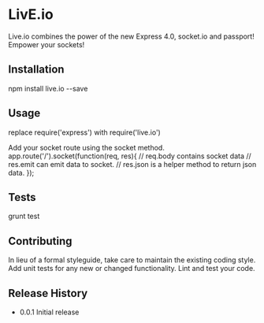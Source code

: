 LivE.io
=========

Live.io combines the power of the new Express 4.0, socket.io and passport! Empower your sockets!

## Installation

  npm install live.io --save

## Usage

  replace require('express') with require('live.io')

  Add your socket route using the socket method.
  app.route('/').socket(function(req, res){
    // req.body contains socket data
    // res.emit can emit data to socket.
    // res.json is a helper method to return json data.
  });

## Tests

  grunt test

## Contributing

In lieu of a formal styleguide, take care to maintain the existing coding style.
Add unit tests for any new or changed functionality. Lint and test your code.

## Release History

* 0.0.1 Initial release